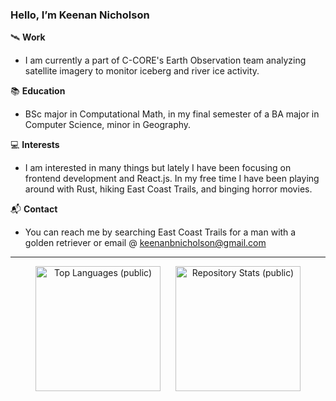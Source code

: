 ### Hello, I’m Keenan Nicholson

🛰️ **Work**

- I am currently a part of C-CORE's Earth Observation team analyzing satellite imagery to monitor iceberg and river ice activity.

📚 **Education**

- BSc major in Computational Math, in my final semester of a BA major in Computer Science, minor in Geography. 

💻 **Interests**

- I am interested in many things but lately I have been focusing on frontend development and React.js. In my free time I have been playing around with Rust, hiking East Coast Trails, and binging horror movies.

📬 **Contact**

- You can reach me by searching East Coast Trails for a man with a golden retriever or email @ keenanbnicholson@gmail.com

---
<p align="center">
  <img src="https://github-readme-stats.vercel.app/api/top-langs/?username=keenan-nicholson&hide=jupyter%20notebook&theme=radical&layout=compact&size_weight=0.5&count_weight=0.5&card_width=250" alt="Top Languages (public)" style="display: inline-block; margin-right: 20px; height: 200px;">
  
  <a href="https://github.com/anuraghazra/github-readme-stats" style="display: inline-block;">
    <img src="https://github-readme-stats.vercel.app/api?username=keenan-nicholson&show_icons=true&theme=radical&custom_title=Repository%20Stats&hide_rank=true&count_private=true&card_width=325" alt="Repository Stats (public)" style="height: 200px;">
  </a>
</p>




